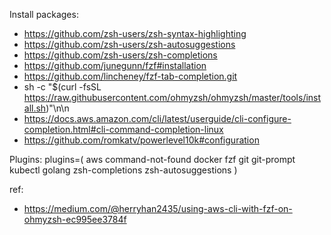 Install packages:

* https://github.com/zsh-users/zsh-syntax-highlighting
* https://github.com/zsh-users/zsh-autosuggestions
* https://github.com/zsh-users/zsh-completions
* https://github.com/junegunn/fzf#installation
* https://github.com/lincheney/fzf-tab-completion.git
* sh -c "$(curl -fsSL https://raw.githubusercontent.com/ohmyzsh/ohmyzsh/master/tools/install.sh)"\n\n
* https://docs.aws.amazon.com/cli/latest/userguide/cli-configure-completion.html#cli-command-completion-linux
* https://github.com/romkatv/powerlevel10k#configuration

Plugins:
plugins=(
  aws
  command-not-found
  docker
  fzf
  git
  git-prompt
  kubectl
  golang
  zsh-completions
  zsh-autosuggestions
)

ref:
* https://medium.com/@herryhan2435/using-aws-cli-with-fzf-on-ohmyzsh-ec995ee3784f
